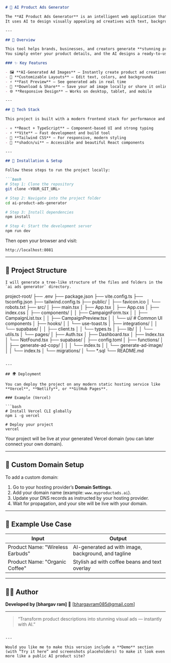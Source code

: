 
````markdown
# 🧠 AI Product Ads Generator

The **AI Product Ads Generator** is an intelligent web application that automatically creates high-quality, creative product advertisement images.  
It uses AI to design visually appealing ad creatives with text, background, and layout suggestions — all generated instantly.

---

## 🚀 Overview

This tool helps brands, businesses, and creators generate **stunning product ad images** without hiring a designer.  
You simply enter your product details, and the AI designs a ready-to-use ad image in seconds.

### ✨ Key Features

- 🖼️ **AI-Generated Ad Images** — Instantly create product ad creatives using AI  
- 🎨 **Customizable Layouts** — Edit text, colors, and backgrounds  
- ⚡ **Fast Preview** — See generated ads in real time  
- 💾 **Download & Share** — Save your ad image locally or share it online  
- 🌐 **Responsive Design** — Works on desktop, tablet, and mobile  

---

## 🧠 Tech Stack

This project is built with a modern frontend stack for performance and scalability:

- ⚛️ **React + TypeScript** — Component-based UI and strong typing  
- ⚡ **Vite** — Fast development and build tool  
- 🎨 **Tailwind CSS** — For responsive, modern styling  
- 🧩 **shadcn/ui** — Accessible and beautiful React components  

---

## 🧰 Installation & Setup

Follow these steps to run the project locally:

```bash
# Step 1: Clone the repository
git clone <YOUR_GIT_URL>

# Step 2: Navigate into the project folder
cd ai-product-ads-generator

# Step 3: Install dependencies
npm install

# Step 4: Start the development server
npm run dev
````

Then open your browser and visit:

```
http://localhost:8081
```

---

## 📂 Project Structure

```
I will generate a tree-like structure of the files and folders in the `ai ads generator` directory.

```
project-root/
├── .env
├── package.json
├── vite.config.ts
├── tsconfig.json
├── tailwind.config.ts
├── public/
│   ├── favicon.ico
│   └── robots.txt
├── src/
│   ├── main.tsx
│   ├── App.tsx
│   ├── App.css
│   ├── index.css
│   ├── components/
│   │   ├── CampaignForm.tsx
│   │   ├── CampaignList.tsx
│   │   ├── CampaignPreview.tsx
│   │   └── ui/  # Common UI components
│   ├── hooks/
│   │   └── use-toast.ts
│   ├── integrations/
│   │   └── supabase/
│   │       ├── client.ts
│   │       └── types.ts
│   ├── lib/
│   │   └── utils.ts
│   └── pages/
│       ├── Auth.tsx
│       ├── Dashboard.tsx
│       ├── Index.tsx
│       └── NotFound.tsx
├── supabase/
│   ├── config.toml
│   ├── functions/
│   │   ├── generate-ad-copy/
│   │   │   └── index.ts
│   │   └── generate-ad-image/
│   │       └── index.ts
│   └── migrations/
│       └── *.sql
└── README.md

```

---

## 🌍 Deployment

You can deploy the project on any modern static hosting service like **Vercel**, **Netlify**, or **GitHub Pages**.

### Example (Vercel)

```bash
# Install Vercel CLI globally
npm i -g vercel

# Deploy your project
vercel
```

Your project will be live at your generated Vercel domain (you can later connect your own domain).

---

## 🔗 Custom Domain Setup

To add a custom domain:

1. Go to your hosting provider’s **Domain Settings**.
2. Add your domain name (example: `www.myproductads.ai`).
3. Update your DNS records as instructed by your hosting provider.
4. Wait for propagation, and your site will be live with your domain.

---

## 📸 Example Use Case

| Input                            | Output                                              |
| -------------------------------- | --------------------------------------------------- |
| Product Name: "Wireless Earbuds" | AI-generated ad with image, background, and tagline |
| Product Name: "Organic Coffee"   | Stylish ad with coffee beans and text overlay       |

---

## 🧑‍💻 Author

**Developed by [bhargav ram]**
📧 [[bhargavram085@gmail.com]()]


---

> “Transform product descriptions into stunning visual ads — instantly with AI.”

```

---

Would you like me to make this version include a **Demo** section (with “Try it here” and screenshots placeholders) to make it look even more like a public AI product site?
```
